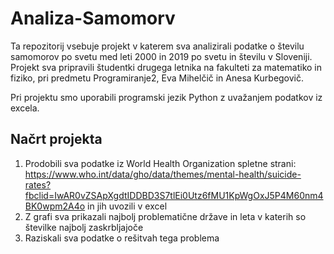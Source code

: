 # Analiza-Samomorv

Ta repozitorij vsebuje projekt v katerem sva analizirali podatke o številu samomorov po svetu med leti 2000 in 2019 po svetu in številu v Sloveniji. Projekt sva pripravili študentki drugega letnika na fakulteti za matematiko in fiziko, pri predmetu Programiranje2, Eva Mihelčič in Anesa Kurbegovič. 

Pri projektu smo uporabili programski jezik Python z uvažanjem podatkov iz excela. 

## Načrt projekta 
1. Prodobili sva podatke iz World Health Organization spletne strani: https://www.who.int/data/gho/data/themes/mental-health/suicide-rates?fbclid=IwAR0vZSApXgdtIDDBD3S7tlEi0Utz6fMU1KpWgOxJ5P4M60nm4BK0wpm2A4o in jih uvozili v excel 
2. Z grafi sva prikazali najbolj problematične države in leta v katerih so številke najbolj zaskrbljajoče
3. Raziskali sva podatke o rešitvah tega problema 



